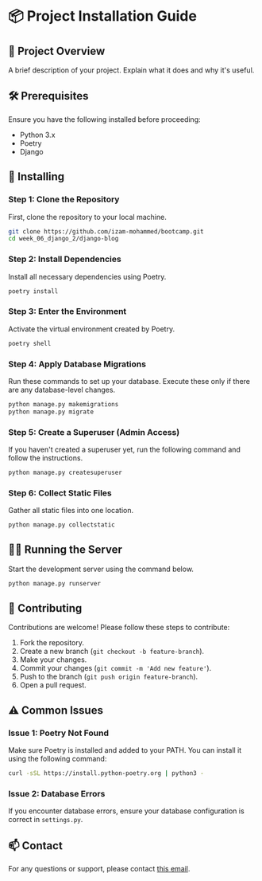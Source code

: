 # 📦 Project Installation Guide

## 🌟 Project Overview
A brief description of your project. Explain what it does and why it's useful.

## 🛠️ Prerequisites
Ensure you have the following installed before proceeding:
- Python 3.x
- Poetry
- Django

## 🚀 Installing

### Step 1: Clone the Repository
First, clone the repository to your local machine.

```sh
git clone https://github.com/izam-mohammed/bootcamp.git
cd week_06_django_2/django-blog
```

### Step 2: Install Dependencies
Install all necessary dependencies using Poetry.

```sh
poetry install
```

### Step 3: Enter the Environment
Activate the virtual environment created by Poetry.

```sh
poetry shell
```

### Step 4: Apply Database Migrations
Run these commands to set up your database. Execute these only if there are any database-level changes.

```sh
python manage.py makemigrations
python manage.py migrate
```

### Step 5: Create a Superuser (Admin Access)
If you haven't created a superuser yet, run the following command and follow the instructions.

```sh
python manage.py createsuperuser
```

### Step 6: Collect Static Files
Gather all static files into one location.

```sh
python manage.py collectstatic
```

## 🏃‍♂️ Running the Server
Start the development server using the command below.

```sh
python manage.py runserver
```

## 🤝 Contributing
Contributions are welcome! Please follow these steps to contribute:

1. Fork the repository.
2. Create a new branch (`git checkout -b feature-branch`).
3. Make your changes.
4. Commit your changes (`git commit -m 'Add new feature'`).
5. Push to the branch (`git push origin feature-branch`).
6. Open a pull request.

## ⚠️ Common Issues
### Issue 1: Poetry Not Found
Make sure Poetry is installed and added to your PATH. You can install it using the following command:

```sh
curl -sSL https://install.python-poetry.org | python3 -
```

### Issue 2: Database Errors
If you encounter database errors, ensure your database configuration is correct in `settings.py`.

## 📫 Contact
For any questions or support, please contact [this email](mailto:izamdeveloper1@gmail.com).
